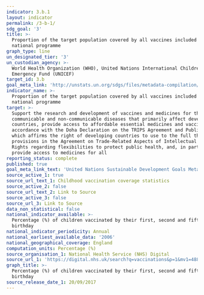 ```yaml
---
indicator: 3.b.1
layout: indicator
permalink: /3-b-1/
sdg_goal: '3'
title: >-
  Proportion of the target population covered by all vaccines included in their
  national programme
graph_type: line
un_designated_tier: '3'
un_custodian_agency: >-
  World Health Organization (WHO), United Nations International Children's
  Emergency Fund (UNICEF)
target_id: 3.b
goal_meta_link: 'http://unstats.un.org/sdgs/files/metadata-compilation/Metadata-Goal-3.pdf'
indicator_name: >-
  Proportion of the target population covered by all vaccines included in their
  national programme
target: >-
  Support the research and development of vaccines and medicines for the
  communicable and non‑communicable diseases that primarily affect developing
  countries, provide access to affordable essential medicines and vaccines, in
  accordance with the Doha Declaration on the TRIPS Agreement and Public Health,
  which affirms the right of developing countries to use to the full the
  provisions in the Agreement on Trade-Related Aspects of Intellectual Property
  Rights regarding flexibilities to protect public health, and, in particular,
  provide access to medicines for all
reporting_status: complete
published: true
goal_meta_link_text: 'United Nations Sustainable Development Goals Metadata: 3.b.1'
source_active_1: true
source_url_text_1: Childhood vaccination coverage statistics
source_active_2: false
source_url_text_2: Link to Source
source_active_3: false
source_url_3: Link to Source
data_non_statistical: false
national_indicator_available: >-
  Percentage (%) of children vaccinated by their first, second and fifth
  birthday
national_indicator_periodicity: Annual
national_earliest_available_data: '2006'
national_geographical_coverage: England
computation_units: Percentage (%)
source_organisation_1: National Health Service (NHS) Digital
source_url_1: 'https://digital.nhs.uk/search?q=vaccinations&p=1&mv1=488'
graph_title: >-
  Percentage (%) of children vaccinated by their first, second and fifth
  birthday
source_release_date_1: 20/09/2017
---
```

